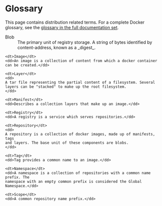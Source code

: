 # Glossary

This page contains distribution related terms. For a complete Docker glossary,
see the [glossary in the full documentation set](http://docs.docker.com/reference/glossary/).

<dl>
	<dt>Blob</dt>
	<dd>
	The primary unit of registry storage. A string of bytes identified by
	content-address, known as a _digest_.
	</dd>

	<dt>Image</dt>
	<dd>An image is a collection of content from which a docker container can be created.</dd>

	<dt>Layer</dt>
	<dd>
	A tar file representing the partial content of a filesystem. Several
	layers can be "stacked" to make up the root filesystem.
	</dd>

	<dt>Manifest</dt>
	<dd>Describes a collection layers that make up an image.</dd>

	<dt>Registry</dt>
	<dd>A registry is a service which serves repositories.</dd>

	<dt>Repository</dt>
	<dd>
	A repository is a collection of docker images, made up of manifests, tags
	and layers. The base unit of these components are blobs.
	</dd>

	<dt>Tag</dt>
	<dd>Tag provides a common name to an image.</dd>

	<dt>Namespace</dt>
	<dd>A namespace is a collection of repositories with a common name prefix. The
	namespace with an empty common prefix is considered the Global Namespace.</dd>

	<dt>Scope</dt>
	<dd>A common repository name prefix.</dd>
</dl>
